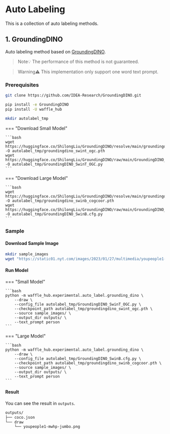 # Auto Labeling
This is a collection of auto labeling methods.

## 1. GroundingDINO

Auto labeling method based on [GroundingDINO](https://github.com/IDEA-Research/GroundingDINO).

> Note💡 The performance of this method is not guaranteed.

> Warning⚠️ This implementation only support one word text prompt.

### Prerequisites

```bash
git clone https://github.com/IDEA-Research/GroundingDINO.git

pip install -e GroundingDINO
pip install -U waffle_hub

mkdir autolabel_tmp
```

=== "Download Small Model"

    ```bash
    wget https://huggingface.co/ShilongLiu/GroundingDINO/resolve/main/groundingdino_swint_ogc.pth -O autolabel_tmp/groundingdino_swint_ogc.pth
    wget https://huggingface.co/ShilongLiu/GroundingDINO/raw/main/GroundingDINO_SwinT_OGC.cfg.py -O autolabel_tmp/GroundingDINO_SwinT_OGC.py
    ```

=== "Download Large Model"

    ```bash
    wget https://huggingface.co/ShilongLiu/GroundingDINO/resolve/main/groundingdino_swinb_cogcoor.pth -O autolabel_tmp/groundingdino_swinb_cogcoor.pth
    wget https://huggingface.co/ShilongLiu/GroundingDINO/raw/main/GroundingDINO_SwinB_OGC.cfg.py -O autolabel_tmp/GroundingDINO_SwinB.cfg.py
    ```

### Sample

#### Download Sample Image
```bash
mkdir sample_images
wget "https://static01.nyt.com/images/2023/01/27/multimedia/youpeople1-mwhp/youpeople1-mwhp-jumbo.jpg?quality=75&auto=webp" -O sample_images/youpeople1-mwhp-jumbo.jpg
```

#### Run Model

=== "Small Model"

    ```bash
    python -m waffle_hub.experimental.auto_label.grounding_dino \
        --draw \
        --config_file autolabel_tmp/GroundingDINO_SwinT_OGC.py \
        --checkpoint_path autolabel_tmp/groundingdino_swint_ogc.pth \
        --source sample_images/ \
        --output_dir outputs/ \
        --text_prompt person
    ```

=== "Large Model"

    ```bash
    python -m waffle_hub.experimental.auto_label.grounding_dino \
        --draw \
        --config_file autolabel_tmp/GroundingDINO_SwinB.cfg.py \
        --checkpoint_path autolabel_tmp/groundingdino_swinb_cogcoor.pth \
        --source sample_images/ \
        --output_dir outputs/ \
        --text_prompt person
    ```

#### Result

You can see the result in `outputs`.

```bash
outputs/
├── coco.json
└── draw
    └── youpeople1-mwhp-jumbo.png
```